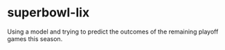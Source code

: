 # superbowl-lix
Using a model and trying to predict the outcomes of the remaining playoff games this season.
